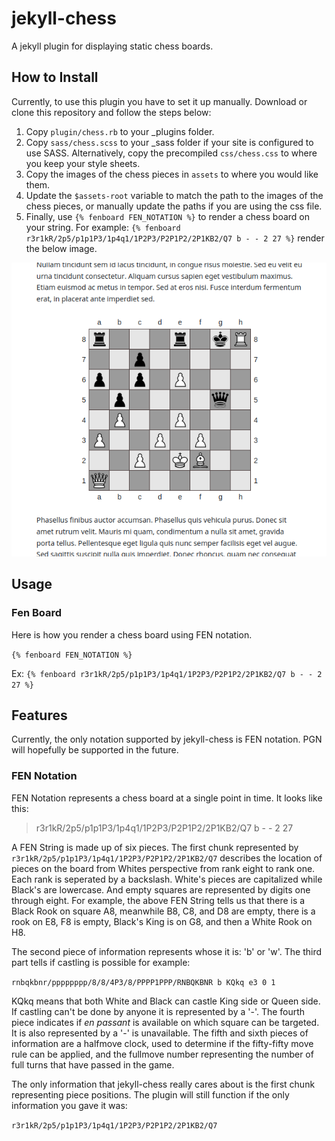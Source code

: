 # jekyll-chess
A jekyll plugin for displaying static chess boards.

## How to Install

Currently, to use this plugin you have to set it up manually. 
Download or clone this repository and follow the steps below:

1. Copy `plugin/chess.rb` to your _plugins folder.
2. Copy `sass/chess.scss` to your _sass folder if your site is configured to use SASS. Alternatively, copy the precompiled `css/chess.css` to where you keep your style sheets.
3. Copy the images of the chess pieces in `assets` to where you would like them.
4. Update the `$assets-root` variable to match the path to the images of the chess pieces, or manually update the paths if you are using the css file.
5. Finally, use `{% fenboard FEN_NOTATION %}` to render a chess board on your string. For example: `{% fenboard r3r1kR/2p5/p1p1P3/1p4q1/1P2P3/P2P1P2/2P1KB2/Q7 b - - 2 27 %}` render the below image.

<p align="center">
  <img  src="screenshot.png">
</p>


## Usage

### Fen Board
Here is how you render a chess board using FEN notation.

`{% fenboard FEN_NOTATION %}`

Ex: `{% fenboard r3r1kR/2p5/p1p1P3/1p4q1/1P2P3/P2P1P2/2P1KB2/Q7 b - - 2 27 %}`

  
## Features
Currently, the only notation supported by jekyll-chess is FEN notation. PGN will hopefully be supported in the future.

### FEN Notation

FEN Notation represents a chess board at a single point in time. It looks like this:

> r3r1kR/2p5/p1p1P3/1p4q1/1P2P3/P2P1P2/2P1KB2/Q7 b - - 2 27

A FEN String is made up of six pieces. The first chunk represented by `r3r1kR/2p5/p1p1P3/1p4q1/1P2P3/P2P1P2/2P1KB2/Q7` describes the location of pieces on the board from Whites perspective from rank eight to rank one. Each rank is seperated by a backslash. White's pieces are capitalized while Black's are lowercase. And empty squares are represented by digits one through eight. For example, the above FEN String tells us that there is a Black Rook on square A8, meanwhile B8, C8, and D8 are empty, there is a rook on E8, F8 is empty, Black's King is on G8, and then a White Rook on H8.

The second piece of information represents whose it is: 'b' or 'w'. The third part tells if castling is possible for example:
  
 `rnbqkbnr/pppppppp/8/8/4P3/8/PPPP1PPP/RNBQKBNR b KQkq e3 0 1`

KQkq means that both White and Black can castle King side or Queen side. If castling can't be done by anyone it is represented by a '-'.
The fourth piece indicates if *en passant* is available on which square can be targeted. It is also represented by a '-' is unavailable.
The fifth and sixth pieces of information are a halfmove clock, used to determine if the fifty-fifty move rule can be applied, and the fullmove number representing the number of full turns that have passed in the game.
  
The only information that jekyll-chess really cares about is the first chunk representing piece positions. The plugin will still function if the only information you gave it was:
  
`r3r1kR/2p5/p1p1P3/1p4q1/1P2P3/P2P1P2/2P1KB2/Q7`
 
  

